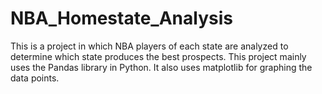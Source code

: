 # NBA_Homestate_Analysis

This is a project in which NBA players of each state are analyzed to determine which state produces the best prospects. This project mainly uses the Pandas library in Python. It also uses matplotlib for graphing the data points.
